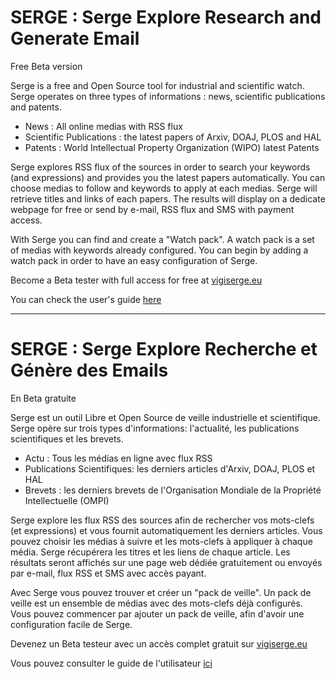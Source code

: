 # SERGE : Serge Explore Research and Generate Email

Free Beta version

Serge is a free and Open Source tool for industrial and scientific watch. Serge operates on three types of informations : news, scientific publications and patents. 

* News : All online medias with RSS flux
* Scientific Publications : the latest papers of Arxiv, DOAJ, PLOS and HAL
* Patents : World Intellectual Property Organization (WIPO) latest Patents 

Serge explores RSS flux of the sources in order to search your keywords (and expressions) and provides you the latest papers automatically. You can choose medias to follow and keywords to apply at each medias. Serge will retrieve titles and links of each papers. The results will display on a dedicate webpage for free or send by e-mail, RSS flux and SMS with payment access.

With Serge you can find and create a "Watch pack". A watch pack is a set of medias with keywords already configured. You can begin by adding a watch pack in order to have an easy configuration of Serge.

Become a Beta tester with full access for free at [vigiserge.eu](https://vigiserge.eu/)

You can check the user's guide [here](https://github.com/ABHC/SERGE/wiki/User's-Guide)

---

# SERGE : Serge Explore Recherche et Génère des Emails

En Beta gratuite

Serge est un outil Libre et Open Source de veille industrielle et scientifique. Serge opère sur trois types d'informations: l'actualité, les publications scientifiques et les brevets. 

* Actu : Tous les médias en ligne avec flux RSS
* Publications Scientifiques: les derniers articles d'Arxiv, DOAJ, PLOS et HAL
* Brevets : les derniers brevets de l'Organisation Mondiale de la Propriété Intellectuelle (OMPI) 

Serge explore les flux RSS des sources afin de rechercher vos mots-clefs (et expressions) et vous fournit automatiquement les derniers articles. Vous pouvez choisir les médias à suivre et les mots-clefs à appliquer à chaque média. Serge récupérera les titres et les liens de chaque article. Les résultats seront affichés sur une page web dédiée gratuitement ou envoyés par e-mail, flux RSS et SMS avec accès payant.

Avec Serge vous pouvez trouver et créer un "pack de veille". Un pack de veille est un ensemble de médias avec des mots-clefs déjà configurés. Vous pouvez commencer par ajouter un pack de veille, afin d'avoir une configuration facile de Serge.

Devenez un Beta testeur avec un accès complet gratuit sur [vigiserge.eu](https://vigiserge.eu/)

Vous pouvez consulter le guide de l'utilisateur [ici](https://github.com/ABHC/SERGE/wiki/Guide-d'utilisation)
